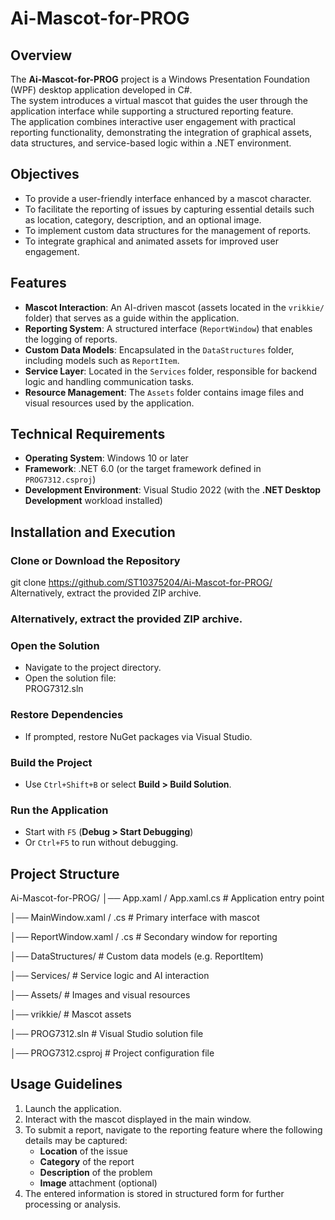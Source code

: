 # Ai-Mascot-for-PROG  

## Overview  
The **Ai-Mascot-for-PROG** project is a Windows Presentation Foundation (WPF) desktop application developed in C#.  
The system introduces a virtual mascot that guides the user through the application interface while supporting a structured reporting feature.  
The application combines interactive user engagement with practical reporting functionality, demonstrating the integration of graphical assets, data structures, and service-based logic within a .NET environment.  

## Objectives  
- To provide a user-friendly interface enhanced by a mascot character.  
- To facilitate the reporting of issues by capturing essential details such as location, category, description, and an optional image.  
- To implement custom data structures for the management of reports.  
- To integrate graphical and animated assets for improved user engagement.  

## Features  
- **Mascot Interaction**: An AI-driven mascot (assets located in the `vrikkie/` folder) that serves as a guide within the application.  
- **Reporting System**: A structured interface (`ReportWindow`) that enables the logging of reports.  
- **Custom Data Models**: Encapsulated in the `DataStructures` folder, including models such as `ReportItem`.  
- **Service Layer**: Located in the `Services` folder, responsible for backend logic and handling communication tasks.  
- **Resource Management**: The `Assets` folder contains image files and visual resources used by the application.  

## Technical Requirements  
- **Operating System**: Windows 10 or later  
- **Framework**: .NET 6.0 (or the target framework defined in `PROG7312.csproj`)  
- **Development Environment**: Visual Studio 2022 (with the **.NET Desktop Development** workload installed)  

## Installation and Execution  

### Clone or Download the Repository  

git clone https://github.com/ST10375204/Ai-Mascot-for-PROG/
Alternatively, extract the provided ZIP archive.

### Alternatively, extract the provided ZIP archive.  

### Open the Solution  
- Navigate to the project directory.  
- Open the solution file:  
PROG7312.sln
### Restore Dependencies  
- If prompted, restore NuGet packages via Visual Studio.  

### Build the Project  
- Use `Ctrl+Shift+B` or select **Build > Build Solution**.  

### Run the Application  
- Start with `F5` (**Debug > Start Debugging**)  
- Or `Ctrl+F5` to run without debugging.  

## Project Structure  
Ai-Mascot-for-PROG/
│── App.xaml / App.xaml.cs # Application entry point

│── MainWindow.xaml / .cs # Primary interface with mascot

│── ReportWindow.xaml / .cs # Secondary window for reporting

│── DataStructures/ # Custom data models (e.g. ReportItem)

│── Services/ # Service logic and AI interaction

│── Assets/ # Images and visual resources

│── vrikkie/ # Mascot assets

│── PROG7312.sln # Visual Studio solution file

│── PROG7312.csproj # Project configuration file


## Usage Guidelines  
1. Launch the application.  
2. Interact with the mascot displayed in the main window.  
3. To submit a report, navigate to the reporting feature where the following details may be captured:  
   - **Location** of the issue  
   - **Category** of the report  
   - **Description** of the problem  
   - **Image** attachment (optional)  
4. The entered information is stored in structured form for further processing or analysis.  
